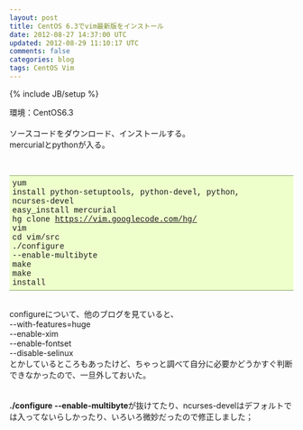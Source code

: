 ```yaml
---
layout: post
title: CentOS 6.3でvim最新版をインストール
date: 2012-08-27 14:37:00 UTC
updated: 2012-08-29 11:10:17 UTC
comments: false
categories: blog
tags: CentOS Vim
---
```

{% include JB/setup %}

環境：CentOS6.3<br /><br />ソースコードをダウンロード、インストールする。<br />mercurialとpythonが入る。<br /><div></div><br /><div><pre class="example" style="background-color: #eeffcc; border-color: rgb(136, 170, 102); border-style: solid none; border-width: 1px medium; font-family: 'andale mono', 'monotype.com', 'courier new', monospace; padding: 5px;">yum install python-setuptools, python-devel, python, ncurses-devel<br />easy_install mercurial<br />hg clone https://vim.googlecode.com/hg/ vim<br />cd vim/src<br />./configure --enable-multibyte<br />make<br />make install</pre></div><br />configureについて、他のブログを見ていると、<br />--with-features=huge<br />--enable-xim<br />--enable-fontset<br />--disable-selinux<br />とかしているところもあったけど、ちゃっと調べて自分に必要かどうかすぐ判断できなかったので、一旦外しておいた。<br /><br /><br /><b>./configure --enable-multibyte</b>が抜けてたり、ncurses-develはデフォルトでは入ってないらしかったり、いろいろ微妙だったので修正しました；